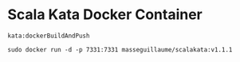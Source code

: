 # Scala Kata Docker Container

`kata:dockerBuildAndPush`

`sudo docker run -d -p 7331:7331 masseguillaume/scalakata:v1.1.1`